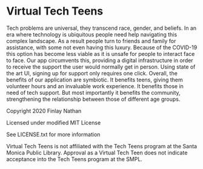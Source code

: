 # Virtual Tech Teens


Tech problems are universal, they transcend race, gender, and beliefs. In an era where technology is ubiquitous people need help navigating this complex landscape.  As a result people turn to friends and family for assistance, with some not even having this luxury.   Because of the COVID-19 this option has become less viable as it is unsafe for people to interact face to face. Our app circumvents this, providing a digital infrastructure in order to receive the support the user would normally get in person.  Using state of the art UI, signing up for support only requires one click. Overall, the benefits of our application are symbiotic.  It benefits teens, giving them volunteer hours and an invaluable work experience. It benefits those in need of tech support. But most importantly it benefits the community, strengthening the relationship between those of different age groups.


Copyright 2020 Finlay Nathan

Licensed under modified MIT License

See LICENSE.txt for more information

Virtual Tech Teens is not affiliated with the Tech Teens program at the Santa Monica Public Library. Approval as a Virtual Tech Teen does not indicate acceptance into the Tech Teens program at the SMPL.
